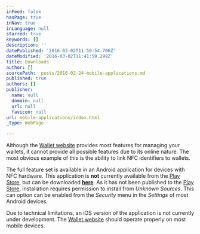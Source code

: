 ```yaml
---
inFeed: false
hasPage: true
inNav: true
inLanguage: null
starred: true
keywords: []
description: ''
datePublished: '2016-03-02T11:50:54.706Z'
dateModified: '2016-03-02T11:41:59.299Z'
title: Downloads
author: []
sourcePath: _posts/2016-02-24-mobile-applications.md
published: true
authors: []
publisher:
  name: null
  domain: null
  url: null
  favicon: null
url: mobile-applications/index.html
_type: WebPage

---
```

Although the [Wallet website][0] provides most features for managing your wallets, it cannot provide all possible features due to its online nature. The most obvious example of this is the ability to link NFC identifiers to wallets.

The full feature set is available in an Android application for devices with NFC hardware. This application is **not** currently available from the [Play Store][1], but can be downloaded [**here**][2]. As it has not been published to the [Play Store][1], installation requires permission to install from _Unknown Sources_. This can option can be enabled from the _Security_ menu in the _Settings_ of most Android devices.

Due to technical limitations, an iOS version of the application is not currently under development. The [Wallet website][0] should operate properly on most mobile devices.

[0]: https://wallet.outlayman.com/
[1]: https://play.google.com/
[2]: https://dl.outlayman.com/outlayman-wallet.apk